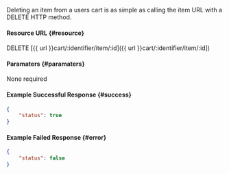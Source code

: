 <!--
@title DELETE cart/:identifier/item/:id
@author Moltin Ltd
@description Removes an item from the cart

@sidebar 1
@family Cart
@rate No
@auth Yes
@format JSON
@http DELETE
@version beta
-->


Deleting an item from a users cart is as simple as calling the item URL with a DELETE HTTP method.


#### Resource URL	{#resource}
DELETE [{{ url }}cart/:identifier/item/:id]({{ url }}cart/:identifier/item/:id])


#### Paramaters	{#paramaters}
None required


#### Example Successful Response	{#success}
``` json
{
    "status": true
}
```

#### Example Failed Response	{#error}
``` json
{
    "status": false
}
```
